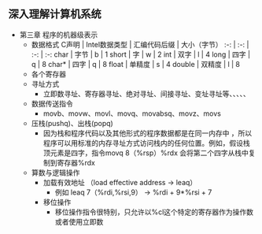 ## 深入理解计算机系统
- 第三章 程序的机器级表示
	-	数据格式
        C声明 | Intel数据类型 | 汇编代码后缀 | 大小（字节）
        :-:  | :-: | :-: | :-:
        char  | 字节 | b | 1
        short  |  字  | w |    2
        int |    双字 | l | 4
        long | 四字 | q | 8
        char* | 四字 | q | 8
        float | 单精度 | s | 4
        double | 双精度 | l | 8
    -	各个寄存器
	- 	寻址方式
		- 立即数寻址、寄存器寻址、绝对寻址、间接寻址、变址寻址等、、、、、  
	-  数据传送指令
		-	movb、movw、movl、movq、movabsq、movz、movs
	-	压栈(pushq)、出栈(popq)
		-	因为栈和程序代码以及其他形式的程序数据都是在同一内存中 ，所以程序可以用标准的内存寻址方式访问栈内的任何位置。例如，假设栈顶元素是四字，指令movq 8（%rsp）%rdx 会将第二个四字从栈中复制到寄存器%rdx 
	-	算数与逻辑操作
		-	加载有效地址  （load effective address -> leaq） 
			-	例如 leaq 7（%rdi,%rsi,9） -> %rdi + 9*%rsi + 7 
		-	移位操作
            -    移位操作指令很特别，只允许以%cl这个特定的寄存器作为操作数或者使用立即数  